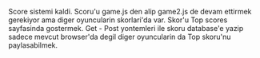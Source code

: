 Score sistemi kaldi.
Scoru'u game.js den alip game2.js de devam ettirmek gerekiyor ama diger oyuncularin skorlari'da var.
Skor'u Top scores sayfasinda gostermek.
Get - Post yontemleri ile skoru database'e yazip sadece mevcut browser'da degil diger oyuncularin da Top skoru'nu paylasabilmek.
